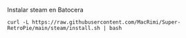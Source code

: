 Instalar steam en Batocera

```
curl -L https://raw.githubusercontent.com/MacRimi/Super-RetroPie/main/steam/install.sh | bash
```
